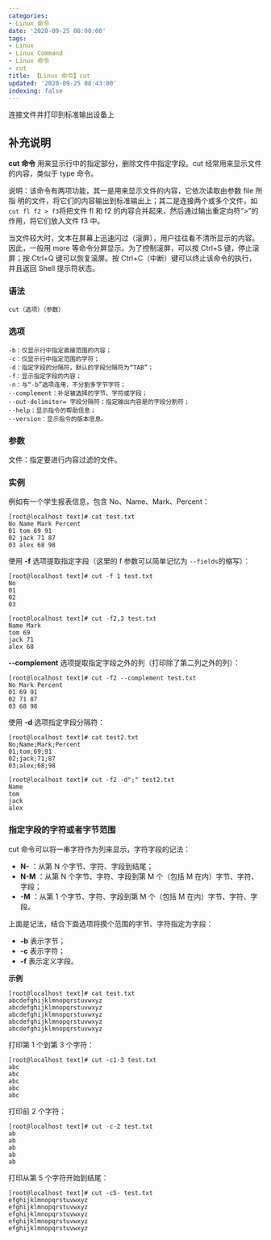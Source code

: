 ```yaml
---
categories:
- Linux 命令
date: '2020-09-25 08:00:00'
tags:
- Linux
- Linux Command
- Linux 命令
- cut
title: 【Linux 命令】cut
updated: '2020-09-25 08:43:00'
indexing: false
---
```


连接文件并打印到标准输出设备上

## 补充说明

**cut 命令** 用来显示行中的指定部分，删除文件中指定字段。cut 经常用来显示文件的内容，类似于 type 命令。

说明：该命令有两项功能，其一是用来显示文件的内容，它依次读取由参数 file 所指 明的文件，将它们的内容输出到标准输出上；其二是连接两个或多个文件，如`cut fl f2 > f3`将把文件 fl 和 f2 的内容合并起来，然后通过输出重定向符“>”的作用，将它们放入文件 f3 中。

当文件较大时，文本在屏幕上迅速闪过（滚屏），用户往往看不清所显示的内容。因此，一般用 more 等命令分屏显示。为了控制滚屏，可以按 Ctrl+S 键，停止滚屏；按 Ctrl+Q 键可以恢复滚屏。按 Ctrl+C（中断）键可以终止该命令的执行，并且返回 Shell 提示符状态。

### 语法

```shell
cut（选项）（参数）
```

### 选项

```shell
-b：仅显示行中指定直接范围的内容；
-c：仅显示行中指定范围的字符；
-d：指定字段的分隔符，默认的字段分隔符为“TAB”；
-f：显示指定字段的内容；
-n：与“-b”选项连用，不分割多字节字符；
--complement：补足被选择的字节、字符或字段；
--out-delimiter= 字段分隔符：指定输出内容是的字段分割符；
--help：显示指令的帮助信息；
--version：显示指令的版本信息。
```

### 参数

文件：指定要进行内容过滤的文件。

### 实例

例如有一个学生报表信息，包含 No、Name、Mark、Percent：

```shell
[root@localhost text]# cat test.txt
No Name Mark Percent
01 tom 69 91
02 jack 71 87
03 alex 68 98

```

使用  **-f**  选项提取指定字段（这里的 f 参数可以简单记忆为 `--fields`的缩写）：

```shell
[root@localhost text]# cut -f 1 test.txt
No
01
02
03
```

```shell
[root@localhost text]# cut -f2,3 test.txt
Name Mark
tom 69
jack 71
alex 68

```

 **--complement**  选项提取指定字段之外的列（打印除了第二列之外的列）：

```shell
[root@localhost text]# cut -f2 --complement test.txt
No Mark Percent
01 69 91
02 71 87
03 68 98
```

使用  **-d**  选项指定字段分隔符：

```shell
[root@localhost text]# cat test2.txt
No;Name;Mark;Percent
01;tom;69;91
02;jack;71;87
03;alex;68;98
```

```shell
[root@localhost text]# cut -f2 -d";" test2.txt
Name
tom
jack
alex

```

### 指定字段的字符或者字节范围

cut 命令可以将一串字符作为列来显示，字符字段的记法：

* **N-** ：从第 N 个字节、字符、字段到结尾；
* **N-M** ：从第 N 个字节、字符、字段到第 M 个（包括 M 在内）字节、字符、字段；
* **-M** ：从第 1 个字节、字符、字段到第 M 个（包括 M 在内）字节、字符、字段。

上面是记法，结合下面选项将摸个范围的字节、字符指定为字段：

* **-b**  表示字节；
* **-c**  表示字符；
* **-f**  表示定义字段。

**示例**

```shell
[root@localhost text]# cat test.txt
abcdefghijklmnopqrstuvwxyz
abcdefghijklmnopqrstuvwxyz
abcdefghijklmnopqrstuvwxyz
abcdefghijklmnopqrstuvwxyz
abcdefghijklmnopqrstuvwxyz

```

打印第 1 个到第 3 个字符：

```shell
[root@localhost text]# cut -c1-3 test.txt
abc
abc
abc
abc
abc

```

打印前 2 个字符：

```shell
[root@localhost text]# cut -c-2 test.txt
ab
ab
ab
ab
ab

```

打印从第 5 个字符开始到结尾：

```shell
[root@localhost text]# cut -c5- test.txt
efghijklmnopqrstuvwxyz
efghijklmnopqrstuvwxyz
efghijklmnopqrstuvwxyz
efghijklmnopqrstuvwxyz
efghijklmnopqrstuvwxyz
```

<!-- Linux 命令行搜索引擎：https://jaywcjlove.github.io/linux-command/ -->

